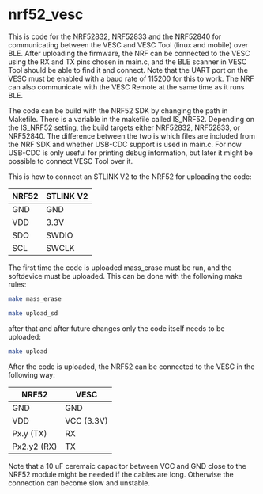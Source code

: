 
# nrf52_vesc

This is code for the NRF52832, NRF52833 and the NRF52840 for communicating between the VESC and VESC Tool (linux and mobile) over BLE. After uploading the firmware, the NRF can be connected to the VESC using the RX and TX pins chosen in main.c, and the BLE scanner in VESC Tool should be able to find it and connect. Note that the UART port on the VESC must be enabled with a baud rate of 115200 for this to work. The NRF can also communicate with the VESC Remote at the same time as it runs BLE.  

The code can be build with the NRF52 SDK by changing the path in Makefile. There is a variable in the makefile called IS_NRF52. Depending on the IS_NRF52 setting, the build targets either NRF52832, NRF52833, or NRF52840. The difference between the two is which files are included from the NRF SDK and whether USB-CDC support is used in main.c. For now USB-CDC is only useful for printing debug information, but later it might be possible to connect VESC Tool over it.

This is how to connect an STLINK V2 to the NRF52 for uploading the code:

| NRF52         | STLINK V2     |
| ------------- |---------------|
| GND           | GND           |
| VDD           | 3.3V          |
| SDO           | SWDIO         |
| SCL           | SWCLK         |

The first time the code is uploaded mass_erase must be run, and the softdevice must be uploaded. This can be done with the following make rules:

```bash
make mass_erase
```

```bash
make upload_sd
```

after that and after future changes only the code itself needs to be uploaded:

```bash
make upload
```

After the code is uploaded, the NRF52 can be connected to the VESC in the following way:

| NRF52         | VESC          |
| ------------- |---------------|
| GND           | GND           |
| VDD           | VCC (3.3V)    |
| Px.y (TX)     | RX            |
| Px2.y2 (RX)   | TX            |

Note that a 10 uF ceremaic capacitor between VCC and GND close to the NRF52 module might be needed if the cables are long. Otherwise the connection can become slow and unstable.

